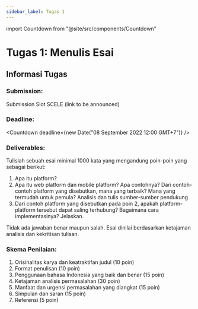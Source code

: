 ```yaml
---
sidebar_label: Tugas 1
---
```


import Countdown from "@site/src/components/Countdown"

# Tugas 1: Menulis Esai
## Informasi Tugas
### Submission:
Submission Slot SCELE (link to be announced)

### Deadline: 
<Countdown deadline={new Date("08 September 2022 12:00 GMT+7")} />

### Deliverables: 
Tulislah sebuah esai minimal 1000 kata yang mengandung poin-poin yang sebagai berikut:
1. Apa itu platform?
2. Apa itu web platform dan mobile platform? Apa contohnya? Dari contoh-contoh platform yang disebutkan, mana yang terbaik? Mana yang termudah untuk pemula? Analisis dan tulis sumber-sumber pendukung
3. Dari contoh platform yang disebutkan pada poin 2, apakah platform-platform tersebut dapat saling terhubung? Bagaimana cara implementasinya? Jelaskan.

Tidak ada jawaban benar maupun salah. Esai dinilai berdasarkan ketajaman analisis dan kekritisan tulisan.

### Skema Penilaian:
1. Orisinalitas karya dan keatraktifan judul (10 poin)
2. Format penulisan (10 poin)
3. Penggunaan bahasa Indonesia yang baik dan benar (15 poin)
4. Ketajaman analisis permasalahan (30 poin)
5. Manfaat dan urgensi permasalahan yang diangkat (15 poin)
6. Simpulan dan saran (15 poin)
7. Referensi (5 poin)

